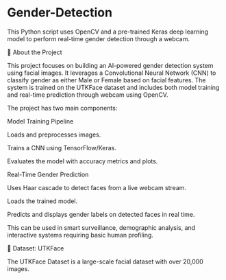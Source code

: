 # Gender-Detection
This Python script uses OpenCV and a pre-trained Keras deep learning model to perform real-time gender detection through a webcam. 

📌 About the Project

This project focuses on building an AI-powered gender detection system using facial images. It leverages a Convolutional Neural Network (CNN) to classify gender as either Male or Female based on facial features. The system is trained on the UTKFace dataset and includes both model training and real-time prediction through webcam using OpenCV.

The project has two main components:

Model Training Pipeline

Loads and preprocesses images.

Trains a CNN using TensorFlow/Keras.

Evaluates the model with accuracy metrics and plots.

Real-Time Gender Prediction

Uses Haar cascade to detect faces from a live webcam stream.

Loads the trained model.

Predicts and displays gender labels on detected faces in real time.

This can be used in smart surveillance, demographic analysis, and interactive systems requiring basic human profiling.


📂 Dataset: UTKFace

The UTKFace Dataset is a large-scale facial dataset with over 20,000 images.

